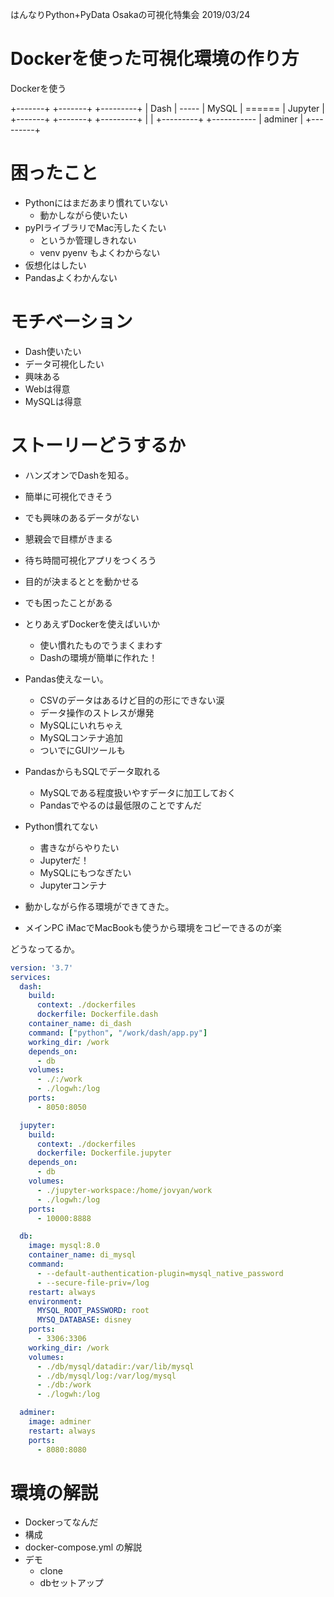 
はんなりPython+PyData Osakaの可視化特集会
2019/03/24


# Dockerを使った可視化環境の作り方


Dockerを使う

+-------+       +-------+        +---------+
| Dash  | ----- | MySQL | ====== | Jupyter |
+-------+       +-------+        +---------+
                    |
                    |            +---------+
                    +----------- | adminer |
                                 +---------+

# 困ったこと

- Pythonにはまだあまり慣れていない
    - 動かしながら使いたい
- pyPIライブラリでMac汚したくたい
    - というか管理しきれない
    - venv pyenv もよくわからない
- 仮想化はしたい
- Pandasよくわかんない

# モチベーション

- Dash使いたい
- データ可視化したい
- 興味ある
- Webは得意
- MySQLは得意



# ストーリーどうするか

- ハンズオンでDashを知る。
- 簡単に可視化できそう
- でも興味のあるデータがない
- 懇親会で目標がきまる
- 待ち時間可視化アプリをつくろう
- 目的が決まるととを動かせる

- でも困ったことがある
- とりあえずDockerを使えばいいか
    - 使い慣れたものでうまくまわす
    - Dashの環境が簡単に作れた！
- Pandas使えなーい。
    - CSVのデータはあるけど目的の形にできない涙
    - データ操作のストレスが爆発
    - MySQLにいれちゃえ
    - MySQLコンテナ追加
    - ついでにGUIツールも
- PandasからもSQLでデータ取れる
    - MySQLである程度扱いやすデータに加工しておく
    - Pandasでやるのは最低限のことですんだ
- Python慣れてない
    - 書きながらやりたい
    - Jupyterだ！
    - MySQLにもつなぎたい
    - Jupyterコンテナ
- 動かしながら作る環境ができてきた。

- メインPC iMacでMacBookも使うから環境をコピーできるのが楽

どうなってるか。

```yaml
version: '3.7'
services:
  dash:
    build:
      context: ./dockerfiles
      dockerfile: Dockerfile.dash
    container_name: di_dash
    command: ["python", "/work/dash/app.py"]
    working_dir: /work
    depends_on:
      - db
    volumes:
      - ./:/work
      - ./logwh:/log
    ports:
      - 8050:8050

  jupyter:
    build:
      context: ./dockerfiles
      dockerfile: Dockerfile.jupyter
    depends_on:
      - db
    volumes:
      - ./jupyter-workspace:/home/jovyan/work
      - ./logwh:/log
    ports:
      - 10000:8888

  db:
    image: mysql:8.0
    container_name: di_mysql
    command:
      - --default-authentication-plugin=mysql_native_password
      - --secure-file-priv=/log
    restart: always
    environment:
      MYSQL_ROOT_PASSWORD: root
      MYSQ_DATABASE: disney
    ports:
      - 3306:3306
    working_dir: /work
    volumes:
      - ./db/mysql/datadir:/var/lib/mysql
      - ./db/mysql/log:/var/log/mysql
      - ./db:/work
      - ./logwh:/log

  adminer:
    image: adminer
    restart: always
    ports:
      - 8080:8080

```

# 環境の解説

- Dockerってなんだ
- 構成
- docker-compose.yml の解説
- デモ
    - clone
    - dbセットアップ
